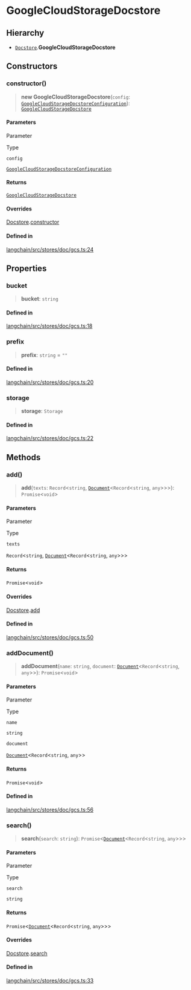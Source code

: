 GoogleCloudStorageDocstore
==========================

Hierarchy[](#hierarchy "Direct link to Hierarchy")
---------------------------------------------------

*   [`Docstore`](/docs/api/schema/classes/Docstore).**GoogleCloudStorageDocstore**

Constructors[](#constructors "Direct link to Constructors")
------------------------------------------------------------

### constructor()[](#constructor "Direct link to constructor()")

> **new GoogleCloudStorageDocstore**(`config`: [`GoogleCloudStorageDocstoreConfiguration`](/docs/api/stores_doc_gcs/interfaces/GoogleCloudStorageDocstoreConfiguration)): [`GoogleCloudStorageDocstore`](/docs/api/stores_doc_gcs/classes/GoogleCloudStorageDocstore)

#### Parameters[](#parameters "Direct link to Parameters")

Parameter

Type

`config`

[`GoogleCloudStorageDocstoreConfiguration`](/docs/api/stores_doc_gcs/interfaces/GoogleCloudStorageDocstoreConfiguration)

#### Returns[](#returns "Direct link to Returns")

[`GoogleCloudStorageDocstore`](/docs/api/stores_doc_gcs/classes/GoogleCloudStorageDocstore)

#### Overrides[](#overrides "Direct link to Overrides")

[Docstore](/docs/api/schema/classes/Docstore).[constructor](/docs/api/schema/classes/Docstore#constructor)

#### Defined in[](#defined-in "Direct link to Defined in")

[langchain/src/stores/doc/gcs.ts:24](https://github.com/hwchase17/langchainjs/blob/1c1274d/langchain/src/stores/doc/gcs.ts#L24)

Properties[](#properties "Direct link to Properties")
------------------------------------------------------

### bucket[](#bucket "Direct link to bucket")

> **bucket**: `string`

#### Defined in[](#defined-in-1 "Direct link to Defined in")

[langchain/src/stores/doc/gcs.ts:18](https://github.com/hwchase17/langchainjs/blob/1c1274d/langchain/src/stores/doc/gcs.ts#L18)

### prefix[](#prefix "Direct link to prefix")

> **prefix**: `string` = `""`

#### Defined in[](#defined-in-2 "Direct link to Defined in")

[langchain/src/stores/doc/gcs.ts:20](https://github.com/hwchase17/langchainjs/blob/1c1274d/langchain/src/stores/doc/gcs.ts#L20)

### storage[](#storage "Direct link to storage")

> **storage**: `Storage`

#### Defined in[](#defined-in-3 "Direct link to Defined in")

[langchain/src/stores/doc/gcs.ts:22](https://github.com/hwchase17/langchainjs/blob/1c1274d/langchain/src/stores/doc/gcs.ts#L22)

Methods[](#methods "Direct link to Methods")
---------------------------------------------

### add()[](#add "Direct link to add()")

> **add**(`texts`: `Record`<`string`, [`Document`](/docs/api/document/classes/Document)<`Record`<`string`, `any`\>\>\>): `Promise`<`void`\>

#### Parameters[](#parameters-1 "Direct link to Parameters")

Parameter

Type

`texts`

`Record`<`string`, [`Document`](/docs/api/document/classes/Document)<`Record`<`string`, `any`\>\>\>

#### Returns[](#returns-1 "Direct link to Returns")

`Promise`<`void`\>

#### Overrides[](#overrides-1 "Direct link to Overrides")

[Docstore](/docs/api/schema/classes/Docstore).[add](/docs/api/schema/classes/Docstore#add)

#### Defined in[](#defined-in-4 "Direct link to Defined in")

[langchain/src/stores/doc/gcs.ts:50](https://github.com/hwchase17/langchainjs/blob/1c1274d/langchain/src/stores/doc/gcs.ts#L50)

### addDocument()[](#adddocument "Direct link to addDocument()")

> **addDocument**(`name`: `string`, `document`: [`Document`](/docs/api/document/classes/Document)<`Record`<`string`, `any`\>\>): `Promise`<`void`\>

#### Parameters[](#parameters-2 "Direct link to Parameters")

Parameter

Type

`name`

`string`

`document`

[`Document`](/docs/api/document/classes/Document)<`Record`<`string`, `any`\>\>

#### Returns[](#returns-2 "Direct link to Returns")

`Promise`<`void`\>

#### Defined in[](#defined-in-5 "Direct link to Defined in")

[langchain/src/stores/doc/gcs.ts:56](https://github.com/hwchase17/langchainjs/blob/1c1274d/langchain/src/stores/doc/gcs.ts#L56)

### search()[](#search "Direct link to search()")

> **search**(`search`: `string`): `Promise`<[`Document`](/docs/api/document/classes/Document)<`Record`<`string`, `any`\>\>\>

#### Parameters[](#parameters-3 "Direct link to Parameters")

Parameter

Type

`search`

`string`

#### Returns[](#returns-3 "Direct link to Returns")

`Promise`<[`Document`](/docs/api/document/classes/Document)<`Record`<`string`, `any`\>\>\>

#### Overrides[](#overrides-2 "Direct link to Overrides")

[Docstore](/docs/api/schema/classes/Docstore).[search](/docs/api/schema/classes/Docstore#search)

#### Defined in[](#defined-in-6 "Direct link to Defined in")

[langchain/src/stores/doc/gcs.ts:33](https://github.com/hwchase17/langchainjs/blob/1c1274d/langchain/src/stores/doc/gcs.ts#L33)